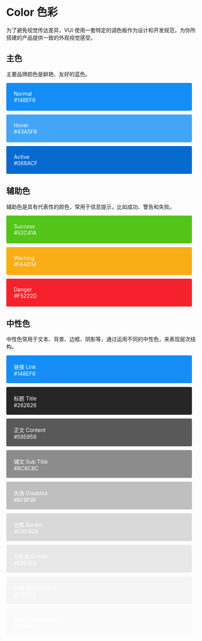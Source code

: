 # Color 色彩

为了避免视觉传达差异，VUI 使用一套特定的调色板作为设计和开发规范，为你所搭建的产品提供一致的外观视觉感受。</p>

## 主色

主要品牌颜色是鲜艳、友好的蓝色。

<v-row>
  <v-col :span="8">
    <div class="color-box primary">Normal<div class="value">#148EF6</div></div>
  </v-col>
  <v-col :span="8">
    <div class="color-box light-primary">Hover<div class="value">#43A5F8</div></div>
  </v-col>
  <v-col :span="8">
    <div class="color-box dark-primary">Active<div class="value">#066ACF</div></div>
  </v-col>
</v-row>

## 辅助色

辅助色是具有代表性的颜色，常用于信息提示，比如成功、警告和失败。

<v-row>
  <v-col :span="8">
    <div class="color-box success">Success<div class="value">#52C41A</div></div>
  </v-col>
  <v-col :span="8">
    <div class="color-box warning">Warning<div class="value">#FAAD14</div></div>
  </v-col>
  <v-col :span="8">
    <div class="color-box danger">Danger<div class="value">#F5222D</div></div>
  </v-col>
</v-row>

 ## 中性色

中性色常用于文本、背景、边框、阴影等，通过运用不同的中性色，来表现层次结构。

<v-row>
  <v-col :span="6">
    <div class="color-box text-link">链接 Link<div class="value">#148EF6</div></div>
  </v-col>
  <v-col :span="6">
    <div class="color-box text-primary">标题 Title<div class="value">#262626</div></div>
  </v-col>
  <v-col :span="6">
    <div class="color-box text-regular">正文 Content<div class="value">#595959</div></div>
  </v-col>
  <v-col :span="6">
    <div class="color-box text-secondary">辅文 Sub Title<div class="value">#8C8C8C</div></div>
  </v-col>
  <v-col :span="6">
    <div class="color-box text-disabled">失效 Disabled<div class="value">#BFBFBF</div></div>
  </v-col>
  <v-col :span="6">
    <div class="color-box border">边框 Border<div class="value">#D9D9D9</div></div>
  </v-col>
  <v-col :span="6">
    <div class="color-box divider">分割线 Divider<div class="value">#E8E8E8</div></div>
  </v-col>
  <v-col :span="6">
    <div class="color-box background">背景 Background<div class="value">#F5F5F5</div></div>
  </v-col>
  <v-col :span="6">
    <div class="color-box thead">表头 Table Header<div class="value">#FAFAFA</div></div>
  </v-col>
</v-row>

<script>
  import Row from '@/components/row';
  import Col from '@/components/col';

  export default {
    components: {
      VRow: Row,
      VCol: Col,
    },
  };
</script>
<style rel="stylesheet/scss" lang="sass" scoped>
  .color-box {
    height: 74px;
    margin-top: 10px;
    margin-right: 10px;
    padding: 20px;
    font-size: 14px;
    color: #FFFFFF;
    border-radius: 3px;
    box-sizing: border-box;
  }
  .primary {
    background-color: #148EF6;
  }
  .light-primary {
    background-color: #43A5F8;
  }
  .dark-primary {
    background-color: #066ACF;
  }
  .success {
    background-color: #52C41A;
  }
  .warning {
    background-color: #FAAD14;
  }
  .danger {
    background-color: #F5222D;
  }
  .text-primary {
    background-color: #262626;
  }
  .text-regular {
    background-color: #595959;
  }
  .text-secondary {
    background-color: #8C8C8C;
  }
  .text-link {
    background-color: #148EF6;
  }
  .text-disabled {
    background-color: #BFBFBF;
  }
  .border {
    background-color: #D9D9D9;
  }
  .divider {
    background-color: #E8E8E8;
  }
  .background {
    background-color: #F5F5F5;
  }
  .thead {
    background-color: #FAFAFA;
  }
</style>